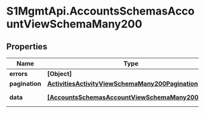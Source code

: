 # S1MgmtApi.AccountsSchemasAccountViewSchemaMany200

## Properties
Name | Type | Description | Notes
------------ | ------------- | ------------- | -------------
**errors** | **[Object]** | Errors | [optional] 
**pagination** | [**ActivitiesActivityViewSchemaMany200Pagination**](ActivitiesActivityViewSchemaMany200Pagination.md) |  | 
**data** | [**[AccountsSchemasAccountViewSchemaMany200Data]**](AccountsSchemasAccountViewSchemaMany200Data.md) | Response data | [optional] 


